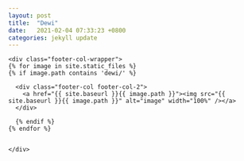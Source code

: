 ```yaml
---
layout: post
title:  "Dewi"
date:   2021-02-04 07:33:23 +0800
categories: jekyll update
---
```

<style>
img {
  width: 100%;
  height: auto;
}
</style>

  <div class="wrapper">

    <div class="footer-col-wrapper">
    {% for image in site.static_files %}
	{% if image.path contains 'dewi/' %}
	
      <div class="footer-col footer-col-2">
        <a href="{{ site.baseurl }}{{ image.path }}"><img src="{{ site.baseurl }}{{ image.path }}" alt="image" width="100%" /></a>
      </div>

      {% endif %}
	{% endfor %}

      
    </div>

  </div>

